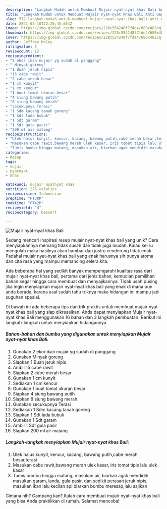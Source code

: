 ```yaml
---
description: "Langkah Mudah untuk Membuat Mujair nyat-nyat khas Bali Anti Gagal"
title: "Langkah Mudah untuk Membuat Mujair nyat-nyat khas Bali Anti Gagal"
slug: 572-langkah-mudah-untuk-membuat-mujair-nyat-nyat-khas-bali-anti-gagal
date: 2021-07-10T22:20:45.684Z
image: https://img-global.cpcdn.com/recipes/228c554248f7fde4/680x482cq70/mujair-nyat-nyat-khas-bali-foto-resep-utama.jpg
thumbnail: https://img-global.cpcdn.com/recipes/228c554248f7fde4/680x482cq70/mujair-nyat-nyat-khas-bali-foto-resep-utama.jpg
cover: https://img-global.cpcdn.com/recipes/228c554248f7fde4/680x482cq70/mujair-nyat-nyat-khas-bali-foto-resep-utama.jpg
author: Jeffrey McCoy
ratingvalue: 3
reviewcount: 12
recipeingredient:
- "2 ekor ikan mujair yg sudah di panggang"
- " Minyak goreng"
- "1 Buah jeruk nipis"
- "15 cabe rawit"
- "2 cabe merah besar"
- "1 cm kunyit"
- "1 cm kencur"
- "1 buat tomat ukuran besar"
- "4 siung bawang putih"
- "8 siung bawang merah"
- "secukupnya Terasi"
- "1 Sdm kacang tanah goreng"
- "1 Sdt lada bubuk"
- "1 Sdt garam"
- "1 Sdt gula pasir"
- "200 ml air matang"
recipeinstructions:
- "Ulek halus kunyit, kencur, kacang, bawang putih,cabe merah besar,terasi"
- "Masukan cabe rawit,bawang merah ulek kasar, iris tomat tipis lalu ulek kasar"
- "Tumis bumbu hingga matang, masukan air, biarkan agak mendidih masukan garam, landa, gula pasir, dan sedikit perasan jeruk nipis, masukan ikan lalu kecilan api biarkan bumbu meresap,lalu sajikan"
categories:
- Resep
tags:
- mujair
- nyatnyat
- khas

katakunci: mujair nyatnyat khas 
nutrition: 276 calories
recipecuisine: Indonesian
preptime: "PT30M"
cooktime: "PT42M"
recipeyield: "4"
recipecategory: Dessert

---
```



![Mujair nyat-nyat khas Bali](https://img-global.cpcdn.com/recipes/228c554248f7fde4/680x482cq70/mujair-nyat-nyat-khas-bali-foto-resep-utama.jpg)

Sedang mencari inspirasi resep mujair nyat-nyat khas bali yang unik? Cara menyiapkannya memang tidak susah dan tidak juga mudah. Kalau keliru mengolah maka hasilnya akan hambar dan justru cenderung tidak enak. Padahal mujair nyat-nyat khas bali yang enak harusnya sih punya aroma dan cita rasa yang mampu memancing selera kita.



Ada beberapa hal yang sedikit banyak mempengaruhi kualitas rasa dari mujair nyat-nyat khas bali, pertama dari jenis bahan, kemudian pemilihan bahan segar hingga cara membuat dan menyajikannya. Tidak usah pusing jika ingin menyiapkan mujair nyat-nyat khas bali yang enak di mana pun anda berada, karena asal sudah tahu triknya maka hidangan ini mampu jadi suguhan spesial.


Di bawah ini ada beberapa tips dan trik praktis untuk membuat mujair nyat-nyat khas bali yang siap dikreasikan. Anda dapat menyiapkan Mujair nyat-nyat khas Bali menggunakan 16 bahan dan 3 langkah pembuatan. Berikut ini langkah-langkah untuk menyiapkan hidangannya.

<!--inarticleads1-->

##### Bahan-bahan dan bumbu yang digunakan untuk menyiapkan Mujair nyat-nyat khas Bali:

1. Gunakan 2 ekor ikan mujair yg sudah di panggang
1. Gunakan  Minyak goreng
1. Siapkan 1 Buah jeruk nipis
1. Ambil 15 cabe rawit
1. Siapkan 2 cabe merah besar
1. Gunakan 1 cm kunyit
1. Sediakan 1 cm kencur
1. Gunakan 1 buat tomat ukuran besar
1. Siapkan 4 siung bawang putih
1. Siapkan 8 siung bawang merah
1. Gunakan secukupnya Terasi
1. Sediakan 1 Sdm kacang tanah goreng
1. Siapkan 1 Sdt lada bubuk
1. Gunakan 1 Sdt garam
1. Ambil 1 Sdt gula pasir
1. Siapkan 200 ml air matang




<!--inarticleads2-->

##### Langkah-langkah menyiapkan Mujair nyat-nyat khas Bali:

1. Ulek halus kunyit, kencur, kacang, bawang putih,cabe merah besar,terasi
1. Masukan cabe rawit,bawang merah ulek kasar, iris tomat tipis lalu ulek kasar
1. Tumis bumbu hingga matang, masukan air, biarkan agak mendidih masukan garam, landa, gula pasir, dan sedikit perasan jeruk nipis, masukan ikan lalu kecilan api biarkan bumbu meresap,lalu sajikan




Gimana nih? Gampang kan? Itulah cara membuat mujair nyat-nyat khas bali yang bisa Anda praktikkan di rumah. Selamat mencoba!
